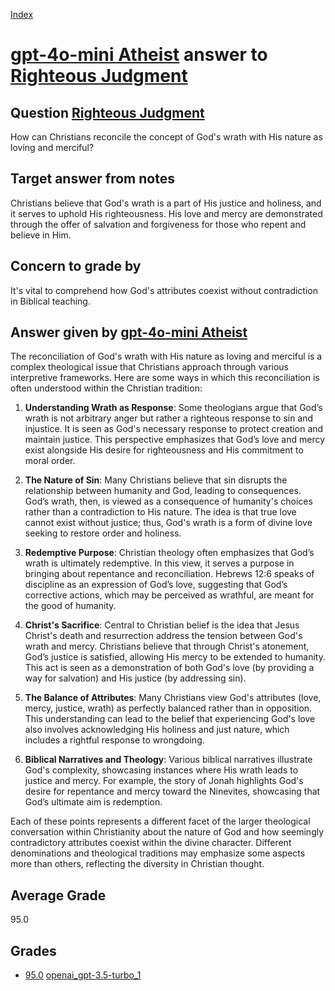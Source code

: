 
[Index](../../../index.md)
# [gpt-4o-mini Atheist](../../answering_models/gpt-4o-mini_Atheist.md) answer to [Righteous Judgment](../../questions/Righteous_Judgment.md)

## Question [Righteous Judgment](../../questions/Righteous_Judgment.md)
How can Christians reconcile the concept of God's wrath with His nature as loving and merciful?

## Target answer from notes
Christians believe that God's wrath is a part of His justice and holiness, and it serves to uphold His righteousness. His love and mercy are demonstrated through the offer of salvation and forgiveness for those who repent and believe in Him.

## Concern to grade by
It's vital to comprehend how God's attributes coexist without contradiction in Biblical teaching.

## Answer given by [gpt-4o-mini Atheist](../../answering_models/gpt-4o-mini_Atheist.md)
The reconciliation of God's wrath with His nature as loving and merciful is a complex theological issue that Christians approach through various interpretive frameworks. Here are some ways in which this reconciliation is often understood within the Christian tradition:

1. **Understanding Wrath as Response**: Some theologians argue that God’s wrath is not arbitrary anger but rather a righteous response to sin and injustice. It is seen as God's necessary response to protect creation and maintain justice. This perspective emphasizes that God’s love and mercy exist alongside His desire for righteousness and His commitment to moral order.

2. **The Nature of Sin**: Many Christians believe that sin disrupts the relationship between humanity and God, leading to consequences. God’s wrath, then, is viewed as a consequence of humanity's choices rather than a contradiction to His nature. The idea is that true love cannot exist without justice; thus, God's wrath is a form of divine love seeking to restore order and holiness.

3. **Redemptive Purpose**: Christian theology often emphasizes that God’s wrath is ultimately redemptive. In this view, it serves a purpose in bringing about repentance and reconciliation. Hebrews 12:6 speaks of discipline as an expression of God’s love, suggesting that God’s corrective actions, which may be perceived as wrathful, are meant for the good of humanity.

4. **Christ's Sacrifice**: Central to Christian belief is the idea that Jesus Christ's death and resurrection address the tension between God's wrath and mercy. Christians believe that through Christ's atonement, God’s justice is satisfied, allowing His mercy to be extended to humanity. This act is seen as a demonstration of both God's love (by providing a way for salvation) and His justice (by addressing sin).

5. **The Balance of Attributes**: Many Christians view God's attributes (love, mercy, justice, wrath) as perfectly balanced rather than in opposition. This understanding can lead to the belief that experiencing God's love also involves acknowledging His holiness and just nature, which includes a rightful response to wrongdoing.

6. **Biblical Narratives and Theology**: Various biblical narratives illustrate God's complexity, showcasing instances where His wrath leads to justice and mercy. For example, the story of Jonah highlights God's desire for repentance and mercy toward the Ninevites, showcasing that God’s ultimate aim is redemption.

Each of these points represents a different facet of the larger theological conversation within Christianity about the nature of God and how seemingly contradictory attributes coexist within the divine character. Different denominations and theological traditions may emphasize some aspects more than others, reflecting the diversity in Christian thought.

## Average Grade
95.0

## Grades
 * [95.0](./Righteous_Judgment_grades/openai_gpt-3.5-turbo_1.md) [openai_gpt-3.5-turbo_1](../../grading_models/openai_gpt-3.5-turbo_1.md)
